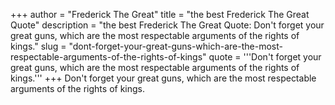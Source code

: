+++
author = "Frederick The Great"
title = "the best Frederick The Great Quote"
description = "the best Frederick The Great Quote: Don't forget your great guns, which are the most respectable arguments of the rights of kings."
slug = "dont-forget-your-great-guns-which-are-the-most-respectable-arguments-of-the-rights-of-kings"
quote = '''Don't forget your great guns, which are the most respectable arguments of the rights of kings.'''
+++
Don't forget your great guns, which are the most respectable arguments of the rights of kings.
